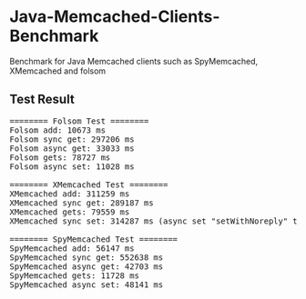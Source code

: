 # Java-Memcached-Clients-Benchmark
Benchmark for Java Memcached clients such as SpyMemcached, XMemcached and folsom


## Test Result
<pre>
======== Folsom Test ========
Folsom add: 10673 ms
Folsom sync get: 297206 ms
Folsom async get: 33033 ms
Folsom gets: 78727 ms
Folsom async set: 11028 ms

======== XMemcached Test ========
XMemcached add: 311259 ms
XMemcached sync get: 289187 ms
XMemcached gets: 79559 ms
XMemcached sync set: 314287 ms (async set "setWithNoreply" throws java.lang.IllegalStateException: No permit for noreply operation)

======== SpyMemcached Test ========
SpyMemcached add: 56147 ms
SpyMemcached sync get: 552638 ms
SpyMemcached async get: 42703 ms
SpyMemcached gets: 11728 ms
SpyMemcached async set: 48141 ms
</pre>
